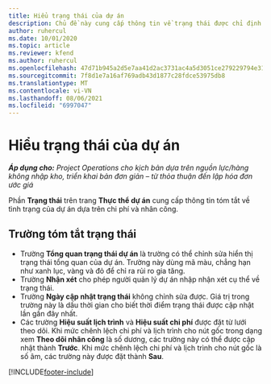 ```yaml
---
title: Hiểu trạng thái của dự án
description: Chủ đề này cung cấp thông tin về trạng thái được chỉ định cho các dự án trong Dynamics 365 Project Operations.
author: ruhercul
ms.date: 10/01/2020
ms.topic: article
ms.reviewer: kfend
ms.author: ruhercul
ms.openlocfilehash: 47d71b945a2d5e7aa41d2ac3731ac4a5d3051ce279229794e31c9673f688130e
ms.sourcegitcommit: 7f8d1e7a16af769adb43d1877c28fdce53975db8
ms.translationtype: MT
ms.contentlocale: vi-VN
ms.lasthandoff: 08/06/2021
ms.locfileid: "6997047"
---
```

# <a name="understand-project-status"></a>Hiểu trạng thái của dự án

_**Áp dụng cho:** Project Operations cho kịch bản dựa trên nguồn lực/hàng không nhập kho, triển khai bản đơn giản – từ thỏa thuận đến lập hóa đơn ước giá_


Phần **Trạng thái** trên trang **Thực thể dự án** cung cấp thông tin tóm tắt về tình trạng của dự án dựa trên chi phí và nhân công.


## <a name="status-summary-fields"></a>Trường tóm tắt trạng thái

- Trường **Tổng quan trạng thái dự án** là trường có thể chỉnh sửa hiển thị trạng thái tổng quan của dự án. Trường này dùng mã màu, chẳng hạn như xanh lục, vàng và đỏ để chỉ ra rủi ro gia tăng. 
- Trường **Nhận xét** cho phép người quản lý dự án nhập nhận xét cụ thể về trạng thái. 
- Trường **Ngày cập nhật trạng thái** không chỉnh sửa được. Giá trị trong trường này là dấu thời gian cho biết thời điểm trạng thái được cập nhật lần gần đây nhất.
- Các trường **Hiệu suất lịch trình** và **Hiệu suất chi phí** được đặt từ lưới theo dõi. Khi mức chênh lệch chi phí và lịch trình cho nút gốc trong dạng xem **Theo dõi nhân công** là số dương, các trường này có thể được cập nhật thành **Trước**. Khi mức chênh lệch chi phí và lịch trình cho nút gốc là số âm, các trường này được đặt thành **Sau**.


[!INCLUDE[footer-include](../includes/footer-banner.md)]